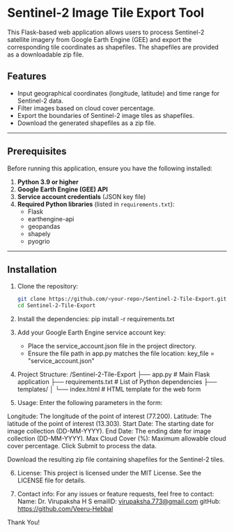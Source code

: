 # Sentinel-2 Image Tile Export Tool

This Flask-based web application allows users to process Sentinel-2 satellite imagery from Google Earth Engine (GEE) and export the corresponding tile coordinates as shapefiles. The shapefiles are provided as a downloadable zip file.

## Features

- Input geographical coordinates (longitude, latitude) and time range for Sentinel-2 data.
- Filter images based on cloud cover percentage.
- Export the boundaries of Sentinel-2 image tiles as shapefiles.
- Download the generated shapefiles as a zip file.

---

## Prerequisites

Before running this application, ensure you have the following installed:

1. **Python 3.9 or higher**
2. **Google Earth Engine (GEE) API**
3. **Service account credentials** (JSON key file)
4. **Required Python libraries** (listed in `requirements.txt`):
   - Flask
   - earthengine-api
   - geopandas
   - shapely
   - pyogrio

---

## Installation

1. Clone the repository:
   ```bash
   git clone https://github.com/<your-repo>/Sentinel-2-Tile-Export.git
   cd Sentinel-2-Tile-Export

2. Install the dependencies:
pip install -r requirements.txt

3. Add your Google Earth Engine service account key:
   * Place the service_account.json file in the project directory.
   * Ensure the file path in app.py matches the file location:
key_file = "service_account.json"

4. Project Structure:
/Sentinel-2-Tile-Export
├── app.py                  # Main Flask application
├── requirements.txt        # List of Python dependencies
├── templates/
│   └── index.html          # HTML template for the web form

5. Usage:
Enter the following parameters in the form:

Longitude: The longitude of the point of interest (77.200).
Latitude: The latitude of the point of interest (13.303).
Start Date: The starting date for image collection (DD-MM-YYYY).
End Date: The ending date for image collection (DD-MM-YYYY).
Max Cloud Cover (%): Maximum allowable cloud cover percentage.
Click Submit to process the data.

Download the resulting zip file containing shapefiles for the Sentinel-2 tiles.

6. License:
This project is licensed under the MIT License. See the LICENSE file for details.

7. Contact info:
For any issues or feature requests, feel free to contact:
Name: Dr. Virupaksha H S
emailID: virupaksha.773@gmail.com
gitHub: https://github.com/Veeru-Hebbal

Thank You!
